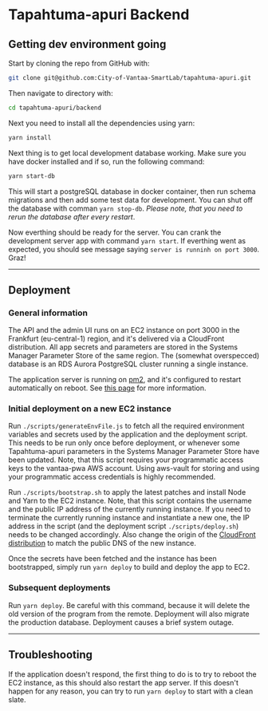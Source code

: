 # Tapahtuma-apuri Backend

## Getting dev environment going

Start by cloning the repo from GitHub with:

```sh
git clone git@github.com:City-of-Vantaa-SmartLab/tapahtuma-apuri.git
```

Then navigate to directory with:

```sh
cd tapahtuma-apuri/backend
```

Next you need to install all the dependencies using yarn:

```sh
yarn install
```

Next thing is to get local development database working. Make sure you have docker installed and if so, run the following command:

```sh
yarn start-db
```

This will start a postgreSQL database in docker container, then run schema migrations and then add some test data for development. You can shut off the database with comman `yarn stop-db`. _Please note, that you need to rerun the database after every restart_.

Now everthing should be ready for the server. You can crank the development server app with command `yarn start`. If everthing went as expected, you should see message saying `server is runninh on port 3000`. Graz!

---

## Deployment

### General information

The API and the admin UI runs on an EC2 instance on port 3000 in the Frankfurt (eu-central-1) region, and it's delivered via a CloudFront distribution. All app secrets and parameters are stored in the Systems Manager Parameter Store of the same region. The (somewhat overspecced) database is an RDS Aurora PostgreSQL cluster running a single instance.

The application server is running on [pm2](https://pm2.keymetrics.io), and it's configured to restart automatically on reboot. See [this page](https://pm2.keymetrics.io/docs/usage/startup/#generating-a-startup-script) for more information.

### Initial deployment on a new EC2 instance

Run `./scripts/generateEnvFile.js` to fetch all the required environment variables and secrets used by the application and the deployment script. This needs to be run only once before deployment, or whenever some Tapahtuma-apuri parameters in the Systems Manager Parameter Store have been updated. Note, that this script requires your programmatic access keys to the vantaa-pwa AWS account. Using aws-vault for storing and using your programmatic access credentials is highly recommended.

Run `./scripts/bootstrap.sh` to apply the latest patches and install Node and Yarn to the EC2 instance. Note, that this script contains the username and the public IP address of the currently running instance. If you need to terminate the currently running instance and instantiate a new one, the IP address in the script (and the deployment script `./scripts/deploy.sh`) needs to be changed accordingly. Also change the origin of the [CloudFront distribution](https://console.aws.amazon.com/cloudfront/home?#distribution-settings:E47V4681BZ2AM) to match the public DNS of the new instance.

Once the secrets have been fetched and the instance has been bootstrapped, simply run `yarn deploy` to build and deploy the app to EC2.

### Subsequent deployments

Run `yarn deploy`. Be careful with this command, because it will delete the old version of the program from the remote. Deployment will also migrate the production database. Deployment causes a brief system outage.

---

## Troubleshooting

If the application doesn't respond, the first thing to do is to try to reboot the EC2 instance, as this should also restart the app server. If this doesn't happen for any reason, you can try to run `yarn deploy` to start with a clean slate.
